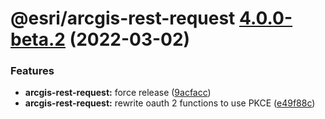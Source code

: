 # @esri/arcgis-rest-request [4.0.0-beta.2](https://github.com/Esri/arcgis-rest-js/compare/@esri/arcgis-rest-request@4.0.0-beta.1...@esri/arcgis-rest-request@4.0.0-beta.2) (2022-03-02)


### Features

* **arcgis-rest-request:** force release ([9acfacc](https://github.com/Esri/arcgis-rest-js/commit/9acfacc34cdeb3c0e45697484ef3bad156be57e6))
* **arcgis-rest-request:** rewrite oauth 2 functions to use PKCE ([e49f88c](https://github.com/Esri/arcgis-rest-js/commit/e49f88c700694aed472733527124c4d0d54e45d6))
